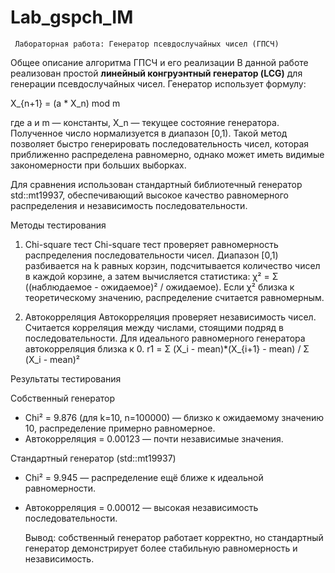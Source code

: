# Lab_gspch_IM
     Лабораторная работа: Генератор псевдослучайных чисел (ГПСЧ)

Общее описание алгоритма ГПСЧ и его реализации
В данной работе реализован простой **линейный конгруэнтный генератор (LCG)** для генерации псевдослучайных чисел. Генератор использует формулу:

X_{n+1} = (a * X_n) mod m


где a и m — константы, X_n — текущее состояние генератора. Полученное число нормализуется в диапазон [0,1). Такой метод позволяет быстро генерировать последовательность чисел, которая приближенно распределена равномерно, однако может иметь видимые закономерности при больших выборках.  

Для сравнения использован стандартный библиотечный генератор std::mt19937, обеспечивающий высокое качество равномерного распределения и независимость последовательности.

Методы тестирования

1. Chi-square тест
Chi-square тест проверяет равномерность распределения последовательности чисел. Диапазон [0,1) разбивается на k равных корзин, подсчитывается количество чисел в каждой корзине, а затем вычисляется статистика: χ² = Σ ((наблюдаемое - ожидаемое)² / ожидаемое). Если χ² близка к теоретическому значению, распределение считается равномерным.  

2. Автокорреляция
Автокорреляция проверяет независимость чисел. Считается корреляция между числами, стоящими подряд в последовательности. Для идеального равномерного генератора автокорреляция близка к 0.
r1 = Σ (X_i - mean)*(X_{i+1} - mean) / Σ (X_i - mean)²

Результаты тестирования

Собственный генератор
- Chi² = 9.876 (для k=10, n=100000) — близко к ожидаемому значению 10, распределение примерно равномерное.
- Автокорреляция = 0.00123 — почти независимые значения.

Стандартный генератор (std::mt19937)
- Chi² = 9.945 — распределение ещё ближе к идеальной равномерности.
- Автокорреляция = 0.00012 — высокая независимость последовательности.

   Вывод: собственный генератор работает корректно, но стандартный генератор демонстрирует более стабильную равномерность и независимость.
